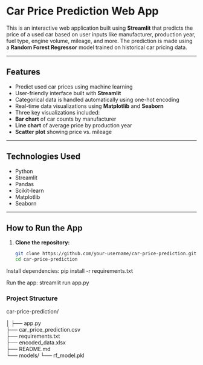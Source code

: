 #  Car Price Prediction Web App

This is an interactive web application built using **Streamlit** that predicts the price of a used car based on user inputs like manufacturer, production year, fuel type, engine volume, mileage, and more. The prediction is made using a **Random Forest Regressor** model trained on historical car pricing data.

---

##  Features

-  Predict used car prices using machine learning
-  User-friendly interface built with **Streamlit**
-  Categorical data is handled automatically using one-hot encoding
-  Real-time data visualizations using **Matplotlib** and **Seaborn**
-  Three key visualizations included:
  - **Bar chart** of car counts by manufacturer
  - **Line chart** of average price by production year
  - **Scatter plot** showing price vs. mileage

---

##  Technologies Used

- Python
- Streamlit
- Pandas
- Scikit-learn
- Matplotlib
- Seaborn

---

##  How to Run the App

1. **Clone the repository:**
   ```bash
   git clone https://github.com/your-username/car-price-prediction.git
   cd car-price-prediction
   
Install dependencies:
pip install -r requirements.txt

Run the app:
streamlit run app.py

### Project Structure

car-price-prediction/

│
├── app.py                      
├── car_price_prediction.csv   
├── requirements.txt            
├── encoded_data.xlsx          
├── README.md                  
└── models/
    └── rf_model.pkl           
